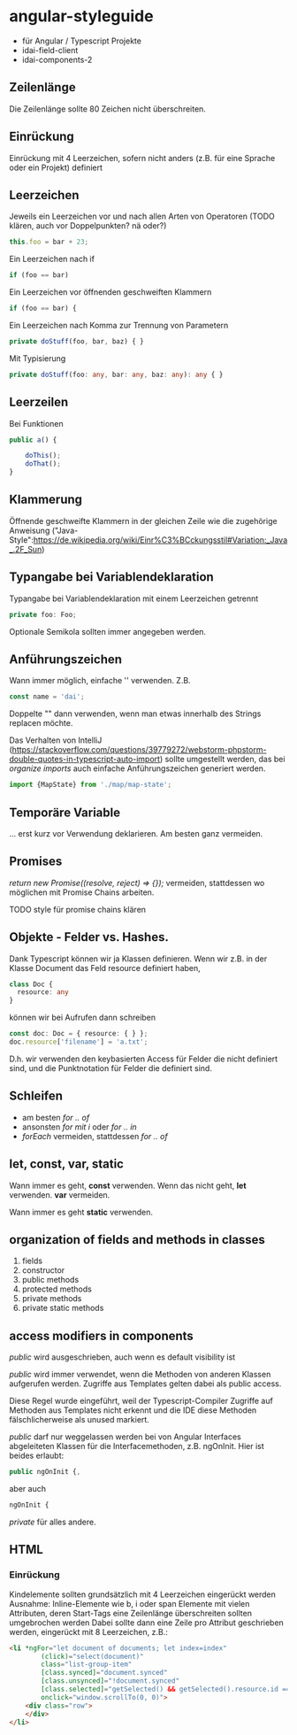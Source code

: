 # angular-styleguide

* für Angular / Typescript Projekte
* idai-field-client
* idai-components-2

## Zeilenlänge
Die Zeilenlänge sollte 80 Zeichen nicht überschreiten.

## Einrückung

Einrückung mit 4 Leerzeichen, sofern nicht anders (z.B. für eine Sprache oder ein Projekt) definiert

## Leerzeichen

Jeweils ein Leerzeichen vor und nach allen Arten von Operatoren (TODO klären, auch vor Doppelpunkten? nä oder?)

```typescript
this.foo = bar + 23;
```

Ein Leerzeichen nach if

```typescript
if (foo == bar)
```

Ein Leerzeichen vor öffnenden geschweiften Klammern

```typescript
if (foo == bar) {
```

Ein Leerzeichen nach Komma zur Trennung von Parametern

```typescript
private doStuff(foo, bar, baz) { }
```

Mit Typisierung

```typescript
private doStuff(foo: any, bar: any, baz: any): any { }
```

## Leerzeilen

Bei Funktionen

```typescript
public a() {

    doThis();
    doThat();
}
```

## Klammerung

Öffnende geschweifte Klammern in der gleichen Zeile wie die zugehörige Anweisung ("Java-Style":https://de.wikipedia.org/wiki/Einr%C3%BCckungsstil#Variation:_Java_.2F_Sun)

## Typangabe bei Variablendeklaration

Typangabe bei Variablendeklaration mit einem Leerzeichen getrennt

```typescript
private foo: Foo;
```

Optionale Semikola sollten immer angegeben werden.

## Anführungszeichen

Wann immer möglich, einfache '' verwenden. Z.B.

```typescript
const name = 'dai';
```

Doppelte "" dann verwenden, wenn man etwas innerhalb des Strings replacen möchte.

Das Verhalten von IntelliJ (https://stackoverflow.com/questions/39779272/webstorm-phpstorm-double-quotes-in-typescript-auto-import) sollte umgestellt werden, das bei *organize imports* auch einfache Anführungszeichen generiert werden.

```typescript
import {MapState} from './map/map-state';
```

## Temporäre Variable

... erst kurz vor Verwendung deklarieren. Am besten ganz vermeiden.

## Promises

*return new Promise<any>((resolve, reject) => {});* vermeiden, stattdessen wo möglichen mit Promise Chains arbeiten.

TODO style für promise chains klären

## Objekte - Felder vs. Hashes.

Dank Typescript können wir ja Klassen definieren. Wenn wir z.B. in der Klasse Document das Feld resource definiert haben,

```typescript
class Doc {
  resource: any
}
```

können wir bei Aufrufen dann schreiben

```typescript
const doc: Doc = { resource: { } };
doc.resource['filename'] = 'a.txt';
```

D.h. wir verwenden den keybasierten Access für Felder die nicht definiert sind, und die Punktnotation für Felder die definiert sind.

## Schleifen

* am besten *for .. of*
* ansonsten *for mit i* oder *for .. in*
* *forEach* vermeiden, stattdessen *for .. of*

## let, const, var, static

Wann immer es geht, **const** verwenden. Wenn das nicht geht, **let** verwenden.
**var** vermeiden.

Wann immer es geht **static** verwenden.

## organization of fields and methods in classes

1. fields
2. constructor
3. public methods
4. protected methods 
5. private methods
6. private static methods

## access modifiers in components

*public* wird ausgeschrieben, auch wenn es default visibility ist

*public* wird immer verwendet, wenn die Methoden von anderen Klassen aufgerufen werden. Zugriffe aus Templates gelten dabei als public access.

Diese Regel wurde eingeführt, weil der Typescript-Compiler Zugriffe auf Methoden aus Templates nicht erkennt und die IDE diese Methoden fälschlicherweise als unused markiert.

*public* darf nur weggelassen werden bei von Angular Interfaces abgeleiteten Klassen für die Interfacemethoden, z.B. ngOnInit. Hier ist beides erlaubt: 

```typescript
public ngOnInit {, 
``` 

aber auch 

```typescript 
ngOnInit {
```

*private* für alles andere.

## HTML

### Einrückung
Kindelemente sollten grundsätzlich mit 4 Leerzeichen eingerückt werden
Ausnahme: Inline-Elemente wie b, i oder span
Elemente mit vielen Attributen, deren Start-Tags eine Zeilenlänge überschreiten sollten umgebrochen werden
Dabei sollte dann eine Zeile pro Attribut geschrieben werden, eingerückt mit 8 Leerzeichen, z.B.:

```html
<li *ngFor="let document of documents; let index=index" 
        (click)="select(document)" 
        class="list-group-item" 
        [class.synced]="document.synced" 
        [class.unsynced]="!document.synced" 
        [class.selected]="getSelected() && getSelected().resource.id === document.id" 
        onclick="window.scrollTo(0, 0)">
    <div class="row">
    </div>
</li>
```




